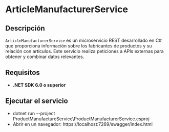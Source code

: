# ArticleManufacturerService

## Descripción

`ArticleManufacturerService` es un microservicio REST desarrollado en C# que proporciona información sobre los fabricantes de productos y su relación con artículos. Este servicio realiza peticiones a APIs externas para obtener y combinar datos relevantes.

## Requisitos

- **.NET SDK 6.0 o superior**

## Ejecutar el servicio

- dotnet run --project ProductManufactureService\ProductManufacturerService.csproj
- Abrir en un navegador: https://localhost:7269/swagger/index.html
